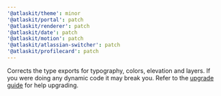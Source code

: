 ```yaml
---
'@atlaskit/theme': minor
'@atlaskit/portal': patch
'@atlaskit/renderer': patch
'@atlaskit/date': patch
'@atlaskit/motion': patch
'@atlaskit/atlassian-switcher': patch
'@atlaskit/profilecard': patch
---
```


Corrects the type exports for typography, colors, elevation and layers. If you were doing any dynamic code it may break you. Refer to the [upgrade guide](/packages/core/theme/docs/upgrade-guide) for help upgrading.
